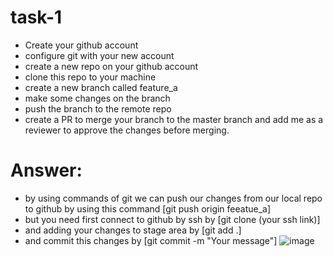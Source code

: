 # task-1 
- Create your github account 
- configure git with your new account 
- create a new repo on your github account 
- clone this repo to your machine 
- create a new branch called feature_a
- make some changes on the branch 
- push the branch to the remote repo
- create a PR to merge your branch to the master branch and add me as a reviewer to approve the changes before merging.

# Answer:
- by using commands of git we can push our changes from our local repo to github by using this command [git push origin feeatue_a]
- but you need first connect to github by ssh by [git clone (your ssh link)]
- and adding your changes to stage area by [git add .]
- and commit this changes by [git commit -m "Your message"]
  ![image](https://github.com/user-attachments/assets/f9f0c3fa-94ba-4b6d-aa83-03c1628f90fb)

